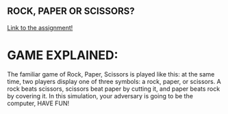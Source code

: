 ## ROCK, PAPER OR SCISSORS?
[Link to the assignment!](https://www.theodinproject.com/lessons/foundations-rock-paper-scissors)

# GAME EXPLAINED:
The familiar game of Rock, Paper, Scissors is played like this: at the same time, two players display one of three symbols: a rock, paper, or scissors. A rock beats scissors, scissors beat paper by cutting it, and paper beats rock by covering it. 
In this simulation, your adversary is going to be the computer, HAVE FUN!
